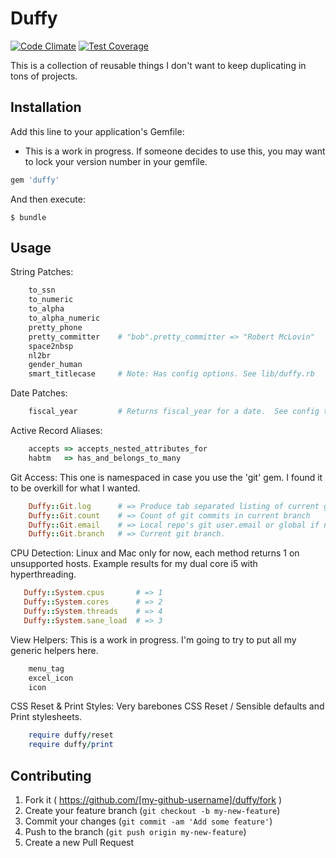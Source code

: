 # Duffy

[![Code Climate](https://codeclimate.com/github/duffyjp/duffy/badges/gpa.svg)](https://codeclimate.com/github/duffyjp/duffy)
[![Test Coverage](https://codeclimate.com/github/duffyjp/duffy/badges/coverage.svg)](https://codeclimate.com/github/duffyjp/duffy/coverage)

This is a collection of reusable things I don't want to keep duplicating in tons of projects.

## Installation

Add this line to your application's Gemfile:
* This is a work in progress.  If someone decides to use this, you may want to lock your version number in your gemfile.

```ruby
gem 'duffy'
```

And then execute:

    $ bundle

## Usage

String Patches:
```ruby
    to_ssn
    to_numeric
    to_alpha
    to_alpha_numeric
    pretty_phone
    pretty_committer    # "bob".pretty_committer => "Robert McLovin"
    space2nbsp
    nl2br
    gender_human
    smart_titlecase     # Note: Has config options. See lib/duffy.rb
```

Date Patches:
```ruby
    fiscal_year         # Returns fiscal_year for a date.  See config to set your organization's fiscal year start.
```

Active Record Aliases:
```ruby
    accepts => accepts_nested_attributes_for
    habtm   => has_and_belongs_to_many
```


Git Access:
This one is namespaced in case you use the 'git' gem.  I found it to be overkill for what I wanted.
```ruby
    Duffy::Git.log      # => Produce tab separated listing of current git log.
    Duffy::Git.count    # => Count of git commits in current branch
    Duffy::Git.email    # => Local repo's git user.email or global if none.
    Duffy::Git.branch   # => Current git branch.
```

CPU Detection:
Linux and Mac only for now, each method returns 1 on unsupported hosts.
Example results for my dual core i5 with hyperthreading.
```ruby
   Duffy::System.cpus       # => 1
   Duffy::System.cores      # => 2
   Duffy::System.threads    # => 4
   Duffy::System.sane_load  # => 3
```


View Helpers:
This is a work in progress.  I'm going to try to put all my generic helpers here.
```ruby
    menu_tag
    excel_icon
    icon
```

CSS Reset & Print Styles: Very barebones CSS Reset / Sensible defaults and Print stylesheets.
```ruby
    require duffy/reset
    require duffy/print
```

## Contributing

1. Fork it ( https://github.com/[my-github-username]/duffy/fork )
2. Create your feature branch (`git checkout -b my-new-feature`)
3. Commit your changes (`git commit -am 'Add some feature'`)
4. Push to the branch (`git push origin my-new-feature`)
5. Create a new Pull Request
